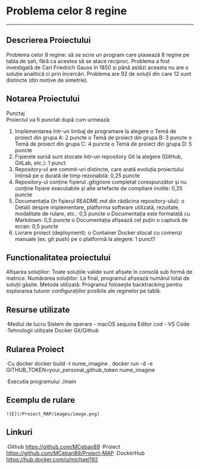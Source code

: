 # Problema celor  8  regine
---
## Descrierea Proiectului

 Problema celor 8 regine: să se scrie un program care plasează 8 regine pe tabla de
 șah, fără ca acestea să se atace reciproc. Problema a fost investigată de Carl
 Friedrich Gauss în 1850 și până astăzi aceasta nu are o soluție analitică ci prin
 încercări. Problema are 92 de soluții din care 12 sunt distincte (din motive de
 simetrie).

## Notarea Proiectului

Punctaj   
 Proiectul va fi punctat după cum urmează:
 1. Implementarea într-un limbaj de programare la alegere
 o Temă de proiect din grupa A: 2 puncte
 o Temă de proiect din grupa B: 3 puncte
 o Temă de proiect din grupa C: 4 puncte
 o Temă de proiect din grupa D: 5 puncte
 2. Fișierele sursă sunt stocate într-un repository Git la alegere (GitHub, GitLab, etc.):
 1 punct
 3. Repository-ul are commit-uri distincte, care arată evoluția proiectului întinsă pe o
 durată de timp rezonabilă: 0,25 puncte
 4. Repository-ul conține fișierul .gitignore completat corespunzător și nu conține
 fișiere executabile și alte artefacte de compilare inutile: 0,25 puncte
 5. Documentația (în fișierul README.md din rădăcina repository-ului):
 o Detalii despre implementare, platforma software utilizată, rezultate,
 modalitate de rulare, etc.: 0,5 puncte
 o Documentația este formatată cu Markdown: 0,5 puncte
 o Documentația afișează cel puțin o captură de ecran: 0,5 puncte
 6. Livrare proiect (deployment):
 o Container Docker stocat cu comenzi manuale (ex. git push) pe o platformă
 la alegere: 1 punct1

## Functionalitatea proiectului

 Afișarea soluțiilor: Toate soluțiile valide sunt afișate în consolă sub formă de matrice.
 Numărarea soluțiilor: La final, programul afișează numărul total de soluții găsite.
 Metoda utilizată: Programul folosește backtracking pentru explorarea tuturor configurațiilor posibile ale reginelor pe tablă.

## Resurse utilizate

 ·Mediul de lucru
    Sistem de operare - macOS sequoia
    Editor cod - VS Code
 ·Tehnologii utilizate 
    Docker 
    Git/Github

## Rularea Proiect
 
 ·Cu docker
    docker build -t nume_imagine .
    docker run -d -e GITHUB_TOKEN=your_personal_github_token nume_imagine

 ·Executia programului
    ./main

## Ecemplu de rulare
    
    ![E](/Proiect_MAP/images/image.png)

## Linkuri

 ·Github https://github.com/MCeban89
 ·Proiect https://github.com/MCeban89/Proiect-MAP
 ·DockerHub https://hub.docker.com/u/michael192